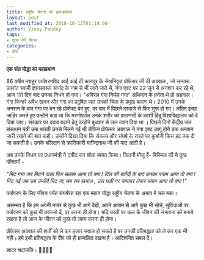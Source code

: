 ```yaml
---
title: राष्ट्रीय चेतना को झकझोरता
layout: post
last_modified_at: 2018-10-12T01:19:00
author: Vinay Pandey
tags:
- शुक्र की फिक्र
categories:
- दीर्घ
---
```

**एक संत योद्धा का महाप्रयाण**

86 वर्षीय मशहूर पर्यावरणविद आई आई टी कानपुर के सेवानिवृत्त प्रोफेसर जी डी अग्रवाल , जो सन्यास उपरांत स्वामी ज्ञानस्वरूप सानंद के नाम से भीं जाने जाते थे, गंगा एक्ट पर 22 जून से अनशन कर रहे थे, आज 111 दिन बाद उनका निधन हो गया। "अविरल गंगा निर्मल गंगा" अभियान के प्रणेता थे प्रो अग्रवाल। गंगा किनारे अवैध खनन और गंगा का प्रदुषित जल उनकी चिंता के प्रमुख कारण थे। 2010 में उनके अनशन के बाद गंगा पर बन रहे प्रोजेक्ट बंद हुए, पर बाद में पिछले दरवाजे से फिर शुरू हो गए। अंतिम इच्छा जाहिर करते हुए उन्होंने कहा था कि मरणोपरांत उनके शरीर को वाराणसी के काशी हिंदू विश्वविद्यालय को दे दिया जाए। सरकार पर दबाव बढाने हेतु उन्होंने बुधवार से जल त्याग दिया था । पिछले दिनों केंद्रीय जल संसाधन मंत्री उमा भारती उनसे मिलने गई थीं लेकिन प्रोफेसर अग्रवाल ने गंगा एक्ट लागू होने तक अनशन जारी रखने की बात कही। उन्होंने दिखा दिया कि संकल्प और संघर्ष के रास्ते पर कुर्बानी किस हद तक दी जा सकती है। उनके बलिदान से क्रांतिकारी यतीन्द्रनाथ जी की याद आती है। 

अब उनके निधन पर प्रधानमंत्री ने ट्वीट कर शोक व्यक्त किया। कितनी मौजू हैं- बिस्मिल की ये कुछ पंक्तियाँ  -

*"मिट गया जब मिटने वाला फिर सलाम आया तो क्या !*
*दिल की बर्वादी के बाद उनका पयाम आया तो क्या !*
*मिट गईं जब सब उम्मीदें मिट गए जब सब ख़याल ,*
*उस घड़ी गर नामावर लेकर पयाम आया तो क्या !"*

पर्यावरण के लिए जीवन पर्यंत संघर्षरत रहा एक महान योद्धा राष्ट्रीय चेतना के अभाव में चल बसा।

असम्भव है कि हम अपनी नजर से कुछ भी आगे देखें, अपने आराम से आगे कुछ भी सोचें, सुविधाओं पर पर्यावरण को कुछ भी तवज्जो दें, पर करना ही होगा। यदि धरती पर कल के जीवन की संभावना को बनाये रखना है तो आज के जीवन को कुछ तो त्याग करना ही होगा। 

प्रोफेसर अग्रवाल की शर्तों को ले कर हजार सवाल हो सकते है पर उनकी प्रतिबद्धता को ले कर एक भी नही। हमे इसी प्रतिबद्धता के दीप को ही प्रज्वलित रखना है। आदिशक्ति सबल दें। 

सादर श्रदांजलि। 
🙏🙏🙏🙏



